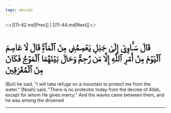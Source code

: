 ```yaml
---
tags: meccan
---
```


👈 [[11-42.md|Prev]] | [[11-44.md|Next]] 👉

# قَالَ سَـَٔاوِيٓ إِلَىٰ جَبَلٖ يَعۡصِمُنِي مِنَ ٱلۡمَآءِۚ قَالَ لَا عَاصِمَ ٱلۡيَوۡمَ مِنۡ أَمۡرِ ٱللَّهِ إِلَّا مَن رَّحِمَۚ وَحَالَ بَيۡنَهُمَا ٱلۡمَوۡجُ فَكَانَ مِنَ ٱلۡمُغۡرَقِينَ

[But] he said, "I will take refuge on a mountain to protect me from the water." [Noah] said, "There is no protector today from the decree of Allah, except for whom He gives mercy." And the waves came between them, and he was among the drowned

---

